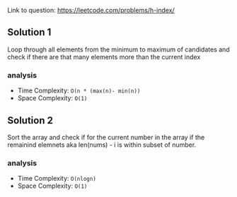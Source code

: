 Link to question: https://leetcode.com/problems/h-index/

## Solution 1

Loop through all elements from the minimum to maximum of candidates and check if there are that many elements more than the current index

### analysis

- Time Complexity: `O(n * (max(n)- min(n))`
- Space Complexity: `O(1)`

## Solution 2

Sort the array and check if for the current number in the array if the remainind elemnets aka len(nums) - i is within subset of number.

### analysis

- Time Complexity: `O(nlogn)`
- Space Complexity: `O(1)`
